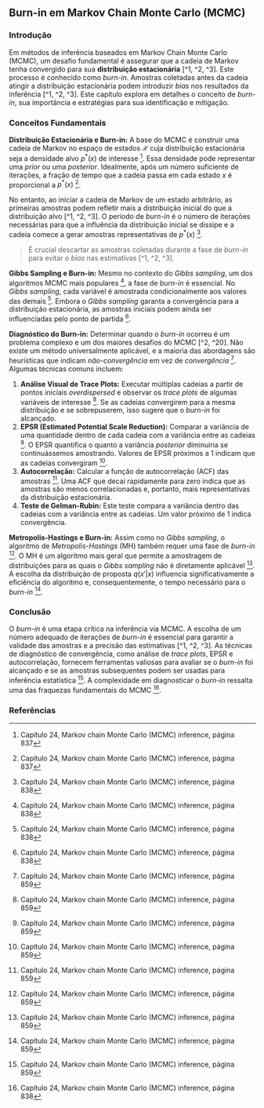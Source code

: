 ## Burn-in em Markov Chain Monte Carlo (MCMC)

### Introdução
Em métodos de inferência baseados em Markov Chain Monte Carlo (MCMC), um desafio fundamental é assegurar que a cadeia de Markov tenha convergido para sua **distribuição estacionária** [^1, ^2, ^3]. Este processo é conhecido como *burn-in*. Amostras coletadas antes da cadeia atingir a distribuição estacionária podem introduzir *bias* nos resultados da inferência [^1, ^2, ^3]. Este capítulo explora em detalhes o conceito de *burn-in*, sua importância e estratégias para sua identificação e mitigação.

### Conceitos Fundamentais

**Distribuição Estacionária e Burn-in:**
A base do MCMC é construir uma cadeia de Markov no espaço de estados $\mathcal{X}$ cuja distribuição estacionária seja a densidade alvo $p^*(x)$ de interesse [^1]. Essa densidade pode representar uma *prior* ou uma *posterior*. Idealmente, após um número suficiente de iterações, a fração de tempo que a cadeia passa em cada estado $x$ é proporcional a $p^*(x)$ [^1].

No entanto, ao iniciar a cadeia de Markov de um estado arbitrário, as primeiras amostras podem refletir mais a distribuição inicial do que a distribuição alvo [^1, ^2, ^3]. O período de *burn-in* é o número de iterações necessárias para que a influência da distribuição inicial se dissipe e a cadeia comece a gerar amostras representativas de $p^*(x)$ [^2].

> É crucial descartar as amostras coletadas durante a fase de *burn-in* para evitar o *bias* nas estimativas [^1, ^2, ^3].

**Gibbs Sampling e Burn-in:**
Mesmo no contexto do *Gibbs sampling*, um dos algoritmos MCMC mais populares [^2], a fase de *burn-in* é essencial. No *Gibbs sampling*, cada variável é amostrada condicionalmente aos valores das demais [^2]. Embora o *Gibbs sampling* garanta a convergência para a distribuição estacionária, as amostras iniciais podem ainda ser influenciadas pelo ponto de partida [^2].

**Diagnóstico do Burn-in:**
Determinar quando o *burn-in* ocorreu é um problema complexo e um dos maiores desafios do MCMC [^2, ^20]. Não existe um método universalmente aplicável, e a maioria das abordagens são heurísticas que indicam *não-convergência* em vez de *convergência* [^24]. Algumas técnicas comuns incluem:

1.  **Análise Visual de Trace Plots:** Executar múltiplas cadeias a partir de pontos iniciais *overdispersed* e observar os *trace plots* de algumas variáveis de interesse [^24]. Se as cadeias convergirem para a mesma distribuição e se sobrepuserem, isso sugere que o *burn-in* foi alcançado.
2.  **EPSR (Estimated Potential Scale Reduction):** Comparar a variância de uma quantidade dentro de cada cadeia com a variância entre as cadeias [^24]. O EPSR quantifica o quanto a variância *posterior* diminuiria se continuássemos amostrando. Valores de EPSR próximos a 1 indicam que as cadeias convergiram [^24].
3.  **Autocorrelação:** Calcular a função de autocorrelação (ACF) das amostras [^24]. Uma ACF que decai rapidamente para zero indica que as amostras são menos correlacionadas e, portanto, mais representativas da distribuição estacionária.
4.  **Teste de Gelman-Rubin:** Este teste compara a variância dentro das cadeias com a variância entre as cadeias. Um valor próximo de 1 indica convergência.

**Metropolis-Hastings e Burn-in:**
Assim como no *Gibbs sampling*, o algoritmo de *Metropolis-Hastings* (MH) também requer uma fase de *burn-in* [^24]. O MH é um algoritmo mais geral que permite a amostragem de distribuições para as quais o *Gibbs sampling* não é diretamente aplicável [^24]. A escolha da distribuição de proposta $q(x'|x)$ influencia significativamente a eficiência do algoritmo e, consequentemente, o tempo necessário para o *burn-in* [^24].

### Conclusão
O *burn-in* é uma etapa crítica na inferência via MCMC. A escolha de um número adequado de iterações de *burn-in* é essencial para garantir a validade das amostras e a precisão das estimativas [^1, ^2, ^3]. As técnicas de diagnóstico de convergência, como análise de *trace plots*, EPSR e autocorrelação, fornecem ferramentas valiosas para avaliar se o *burn-in* foi alcançado e se as amostras subsequentes podem ser usadas para inferência estatística [^24]. A complexidade em diagnosticar o *burn-in* ressalta uma das fraquezas fundamentais do MCMC [^2].

### Referências
[^1]: Capítulo 24, Markov chain Monte Carlo (MCMC) inference, página 837
[^2]: Capítulo 24, Markov chain Monte Carlo (MCMC) inference, página 838
[^3]: Capítulo 24, Markov chain Monte Carlo (MCMC) inference, página 839
[^20]: Capítulo 24, Markov chain Monte Carlo (MCMC) inference, página 848
[^24]: Capítulo 24, Markov chain Monte Carlo (MCMC) inference, página 859
<!-- END -->